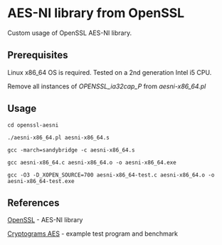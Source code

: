 # AES-NI library from OpenSSL

Custom usage of OpenSSL AES-NI library.

## Prerequisites
Linux x86_64 OS is required. Tested on a 2nd generation Intel i5 CPU.

Remove all instances of *OPENSSL_ia32cap_P* from *aesni-x86_64.pl*

## Usage
```
cd openssl-aesni

./aesni-x86_64.pl aesni-x86_64.s

gcc -march=sandybridge -c aesni-x86_64.s

gcc aesni-x86_64.c aesni-x86_64.o -o aesni-x86_64.exe

gcc -O3 -D_XOPEN_SOURCE=700 aesni-x86_64-test.c aesni-x86_64.o -o aesni-x86_64-test.exe
```

## References
[OpenSSL](https://github.com/openssl/openssl) - AES-NI library

[Cryptograms AES](https://wiki.openssl.org/index.php/Cryptogams_AES) - example test program and benchmark